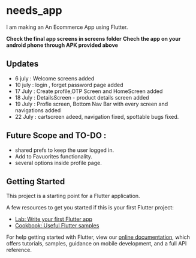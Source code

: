 # needs_app

I am making an An Ecommerce App using Flutter.

**Check the final app screens in screens folder**
**Chech the app on your android phone through APK provided above**

## Updates
- 6 july : Welcome screens added
- 10 july : login , forget password page added
- 17 July : Create profile,OTP Screen and HomeScreen added
- 18 July : DetailsScreen - product details screen added 
- 19 July : Profle screen, Bottom Nav Bar with every screen and navigations added
- 22 July : cartscreen adeed, navigation fixed, spottable bugs fixed.


## Future Scope and TO-DO : 
- shared prefs to keep the user logged in.
- Add to Favuorites functionality.
- several options inside profile page.

## Getting Started

This project is a starting point for a Flutter application.

A few resources to get you started if this is your first Flutter project:

- [Lab: Write your first Flutter app](https://flutter.dev/docs/get-started/codelab)
- [Cookbook: Useful Flutter samples](https://flutter.dev/docs/cookbook)

For help getting started with Flutter, view our
[online documentation](https://flutter.dev/docs), which offers tutorials,
samples, guidance on mobile development, and a full API reference.
